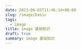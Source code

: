 ```yaml
---
date: 2023-06-01T11:46:14+08:00
slug: /image/basic
tags:
  - image
title: image 基础知识
draft: true
summary: image 基础知识
---
```


